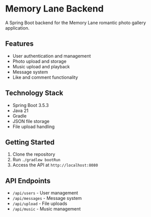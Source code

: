 # Memory Lane Backend

A Spring Boot backend for the Memory Lane romantic photo gallery application.

## Features
- User authentication and management
- Photo upload and storage
- Music upload and playback
- Message system
- Like and comment functionality

## Technology Stack
- Spring Boot 3.5.3
- Java 21
- Gradle
- JSON file storage
- File upload handling

## Getting Started
1. Clone the repository
2. Run `./gradlew bootRun`
3. Access the API at `http://localhost:8080`

## API Endpoints
- `/api/users` - User management
- `/api/messages` - Message system
- `/api/upload` - File uploads
- `/api/music` - Music management